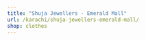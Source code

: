 ```yaml
---
title: "Shuja Jewellers - Emerald Mall"
url: /karachi/shuja-jewellers-emerald-mall/
shop: clothes
---
```

